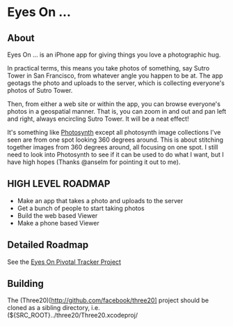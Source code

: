 # Eyes On ...

## About

Eyes On ... is an iPhone app for giving things you love a photographic hug.

In practical terms, this means you take photos of something, say Sutro Tower in San Francisco, from whatever angle you happen to be at. The app geotags the photo and uploads to the server, which is collecting everyone's photos of Sutro Tower.

Then, from either a web site or within the app, you can browse everyone's photos in a geospatial manner. That is, you can zoom in and out and pan left and right, always encircling Sutro Tower. It will be a neat effect!

It's something like [Photosynth](http://photosynth.net/about.aspx) except all photosynth image collections I've seen are from one spot looking 360 degrees around. This is about stitching together images from 360 degrees around, all focusing on one spot. I still need to look into Photosynth to see if it can be used to do what I want, but I have high hopes (Thanks @anselm for pointing it out to me).

## HIGH LEVEL ROADMAP

- Make an app that takes a photo and uploads to the server
- Get a bunch of people to start taking photos
- Build the web based Viewer
- Make a phone based Viewer

## Detailed Roadmap 

See the [Eyes On Pivotal Tracker Project](http://www.pivotaltracker.com/projects/123645)

## Building

The (Three20)[http://github.com/facebook/three20] project should be cloned as a sibling directory, i.e. (${SRC_ROOT}../three20/Three20.xcodeproj/